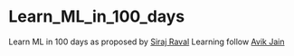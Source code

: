 # Learn_ML_in_100_days
Learn ML in 100 days as proposed by [Siraj Raval](https://github.com/llSourcell)
Learning follow [Avik Jain](https://github.com/Avik-Jain)


